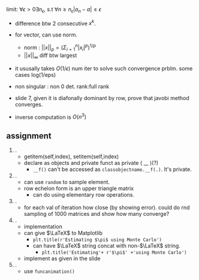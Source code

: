limit: $\forall \epsilon>0 \exists n_\epsilon,$ s.t $\forall n \ge n_\epsilon |a_n-a|\le\epsilon$

- difference btw 2 consecutive $x^k$.
- for vector, can use norm.
  - norm : $|| x ||_p = (\Sigma^n_{i=1} |x_i|^p)^{1/p}$
  - $||x||_\infty$ diff btw largest
- it ususally takes $O(1/\epsilon)$ num iter to solve such convergence prblm. some cases log(1/eps)
- non singular : non 0 det. rank:full rank
- slide 7, given it is diafonally dominant by row, prove that javobi method converges.

- inverse computation is $O(n^3)$

## assignment
1. .
   - getitem(self,index), setitem(self,index)
   - declare as objects and private funct as private ( __ )(?)
     - `__f()` can't be accessed as `classobjectname.__f(.)`. It's private.
2. .
   - can use `random` to sample element.
   - row echelon form is an upper triangle matrix
     - can do using elementary row operations. 
3. .
   - for each val of iteration how close (by showing error). could do rnd sampling of 1000 matrices and show how many converge?
4. .
   - implementation
   - can give $\LaTeX$ to Matplotlib
     - `plt.title(r'Estimating $\pi$ using Monte Carlo')`
     - can have $\LaTeX$ string concat with non-$\LaTeX$ string.  
       - `plt.title('Estimating'+ r'$\pi$' +'using Monte Carlo')`
   - implement as given in the slide
5. .
   - use `funcanimation()`